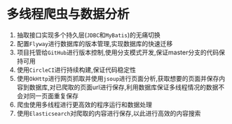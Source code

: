 # 多线程爬虫与数据分析

1. 抽取接口实现多个持久层(`JDBC`和`MyBatis`)的无痛切换
2. 配置`Flyway`进行数据库的版本管理,实现数据库的快速迁移
3. 项目托管给`GitHub`进行版本控制,使用分支模式开发,保证master分支的代码保持可用
4. 使用`CircleCI`进行持续构建,保证代码稳定性
5. 使用`OkHttp`进行网页抓取并使用`jsoup`进行页面分析,获取想要的页面并保存内容到数据库,对已爬取的页面url进行保存,利用数据库保证多线程情况的数据不会对同一页面重复保存
6. 爬虫使用多线程进行更高效的程序运行和数据处理
7. 使用`Elasticsearch`对爬取的内容进行保存,以此进行高效的内容搜索